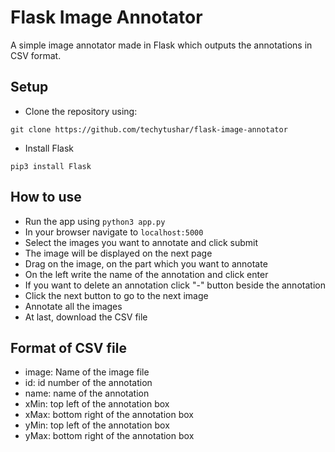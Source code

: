 # Flask Image Annotator

A simple image annotator made in Flask which outputs the annotations in CSV format.


## Setup

* Clone the repository using:
```
git clone https://github.com/techytushar/flask-image-annotator
```
* Install Flask
```
pip3 install Flask
```

## How to use

* Run the app using `python3 app.py`
* In your browser navigate to `localhost:5000`
* Select the images you want to annotate and click submit
* The image will be displayed on the next page
* Drag on the image, on the part which you want to annotate
* On the left write the name of the annotation and click enter
* If you want to delete an annotation click "-" button beside the annotation
* Click the next button to go to the next image
* Annotate all the images
* At last, download the CSV file

## Format of CSV file

* image: Name of the image file
* id: id number of the annotation
* name: name of the annotation
* xMin: top left of the annotation box
* xMax: bottom right of the annotation box
* yMin: top left of the annotation box
* yMax: bottom right of the annotation box
